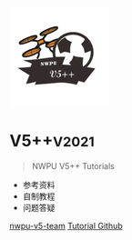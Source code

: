 <!-- _coverpage.md -->

![logo](resource/logo/V5++-logo-alpha.png)

# V5++<small>V2021</small>

> NWPU V5++ Tutorials

- 参考资料
- 自制教程
- 问题答疑

[nwpu-v5-team](https://github.com/nwpu-v5-team)
[Tutorial Github](https://github.com/npuv5pp/V5Tutorial)

